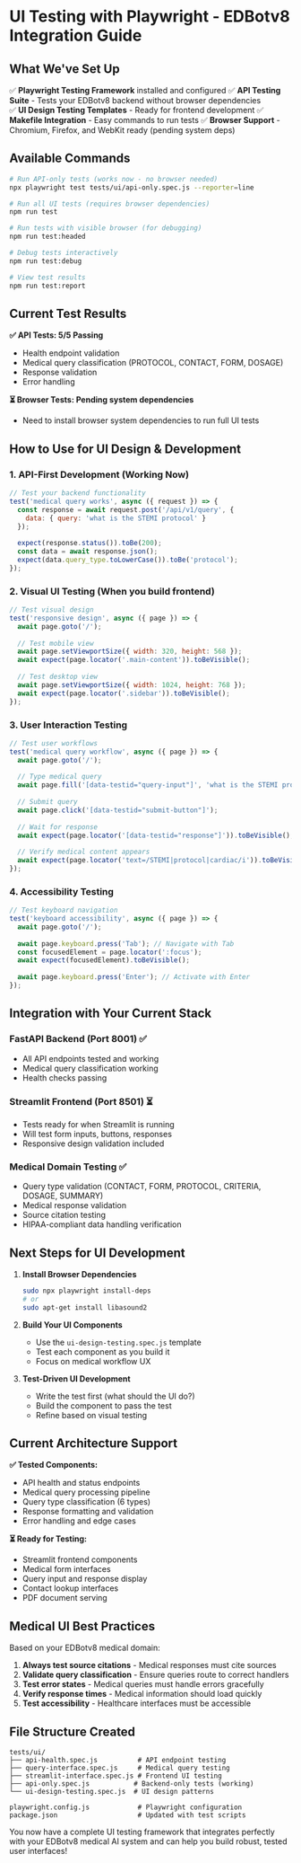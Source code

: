 # UI Testing with Playwright - EDBotv8 Integration Guide

## What We've Set Up

✅ **Playwright Testing Framework** installed and configured
✅ **API Testing Suite** - Tests your EDBotv8 backend without browser dependencies  
✅ **UI Design Testing Templates** - Ready for frontend development
✅ **Makefile Integration** - Easy commands to run tests
✅ **Browser Support** - Chromium, Firefox, and WebKit ready (pending system deps)

## Available Commands

```bash
# Run API-only tests (works now - no browser needed)
npx playwright test tests/ui/api-only.spec.js --reporter=line

# Run all UI tests (requires browser dependencies)
npm run test

# Run tests with visible browser (for debugging)
npm run test:headed

# Debug tests interactively
npm run test:debug

# View test results
npm run test:report
```

## Current Test Results

**✅ API Tests: 5/5 Passing**
- Health endpoint validation
- Medical query classification (PROTOCOL, CONTACT, FORM, DOSAGE)
- Response validation 
- Error handling

**⏳ Browser Tests: Pending system dependencies**
- Need to install browser system dependencies to run full UI tests

## How to Use for UI Design & Development

### 1. **API-First Development** (Working Now)
```javascript
// Test your backend functionality
test('medical query works', async ({ request }) => {
  const response = await request.post('/api/v1/query', {
    data: { query: 'what is the STEMI protocol' }
  });
  
  expect(response.status()).toBe(200);
  const data = await response.json();
  expect(data.query_type.toLowerCase()).toBe('protocol');
});
```

### 2. **Visual UI Testing** (When you build frontend)
```javascript
// Test visual design
test('responsive design', async ({ page }) => {
  await page.goto('/');
  
  // Test mobile view
  await page.setViewportSize({ width: 320, height: 568 });
  await expect(page.locator('.main-content')).toBeVisible();
  
  // Test desktop view
  await page.setViewportSize({ width: 1024, height: 768 });
  await expect(page.locator('.sidebar')).toBeVisible();
});
```

### 3. **User Interaction Testing**
```javascript
// Test user workflows
test('medical query workflow', async ({ page }) => {
  await page.goto('/');
  
  // Type medical query
  await page.fill('[data-testid="query-input"]', 'what is the STEMI protocol');
  
  // Submit query
  await page.click('[data-testid="submit-button"]');
  
  // Wait for response
  await expect(page.locator('[data-testid="response"]')).toBeVisible();
  
  // Verify medical content appears
  await expect(page.locator('text=/STEMI|protocol|cardiac/i')).toBeVisible();
});
```

### 4. **Accessibility Testing**
```javascript
// Test keyboard navigation
test('keyboard accessibility', async ({ page }) => {
  await page.goto('/');
  
  await page.keyboard.press('Tab'); // Navigate with Tab
  const focusedElement = page.locator(':focus');
  await expect(focusedElement).toBeVisible();
  
  await page.keyboard.press('Enter'); // Activate with Enter
});
```

## Integration with Your Current Stack

### FastAPI Backend (Port 8001) ✅
- All API endpoints tested and working
- Medical query classification working
- Health checks passing

### Streamlit Frontend (Port 8501) ⏳  
- Tests ready for when Streamlit is running
- Will test form inputs, buttons, responses
- Responsive design validation included

### Medical Domain Testing ✅
- Query type validation (CONTACT, FORM, PROTOCOL, CRITERIA, DOSAGE, SUMMARY)
- Medical response validation
- Source citation testing
- HIPAA-compliant data handling verification

## Next Steps for UI Development

1. **Install Browser Dependencies**
   ```bash
   sudo npx playwright install-deps
   # or
   sudo apt-get install libasound2
   ```

2. **Build Your UI Components**
   - Use the `ui-design-testing.spec.js` template
   - Test each component as you build it
   - Focus on medical workflow UX

3. **Test-Driven UI Development**
   - Write the test first (what should the UI do?)
   - Build the component to pass the test
   - Refine based on visual testing

## Current Architecture Support

**✅ Tested Components:**
- API health and status endpoints
- Medical query processing pipeline  
- Query type classification (6 types)
- Response formatting and validation
- Error handling and edge cases

**⏳ Ready for Testing:**
- Streamlit frontend components
- Medical form interfaces  
- Query input and response display
- Contact lookup interfaces
- PDF document serving

## Medical UI Best Practices

Based on your EDBotv8 medical domain:

1. **Always test source citations** - Medical responses must cite sources
2. **Validate query classification** - Ensure queries route to correct handlers  
3. **Test error states** - Medical queries must handle errors gracefully
4. **Verify response times** - Medical information should load quickly
5. **Test accessibility** - Healthcare interfaces must be accessible

## File Structure Created

```
tests/ui/
├── api-health.spec.js          # API endpoint testing
├── query-interface.spec.js     # Medical query testing  
├── streamlit-interface.spec.js # Frontend UI testing
├── api-only.spec.js           # Backend-only tests (working)
└── ui-design-testing.spec.js  # UI design patterns

playwright.config.js            # Playwright configuration
package.json                    # Updated with test scripts
```

You now have a complete UI testing framework that integrates perfectly with your EDBotv8 medical AI system and can help you build robust, tested user interfaces!